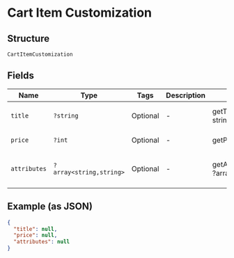 
# Cart Item Customization

## Structure

`CartItemCustomization`

## Fields

| Name | Type | Tags | Description | Getter | Setter |
|  --- | --- | --- | --- | --- | --- |
| `title` | `?string` | Optional | - | getTitle(): ?string | setTitle(?string title): void |
| `price` | `?int` | Optional | - | getPrice(): ?int | setPrice(?int price): void |
| `attributes` | `?array<string,string>` | Optional | - | getAttributes(): ?array | setAttributes(?array attributes): void |

## Example (as JSON)

```json
{
  "title": null,
  "price": null,
  "attributes": null
}
```

